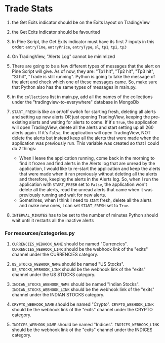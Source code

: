 # Trade Stats

1. the Get Exits indicator should be on the Exits layout on TradingView

2. the Get Exits indicator should be favourited

3. In Pine Script, the Get Exits indicator must have its first 7 inputs in this order: `entryTime`, `entryPrice`, `entryType`, `sl`, `tp1`, `tp2`, `tp3`

4. On TradingView, "Alerts Log" cannot be minimized

5. There are going to be a few different types of messages that the alert on Pine Script will give. As of now, they are: "Tp1 hit", "Tp2 hit", "Tp3 hit", "Sl hit", "Trade is still running". Python is going to take the message of the alert and check which one of these messages came. So, make sure that Python also has the same types of messages in main.py.

6. in the `collections` list in main.py, add all the names of the collections under the "tradingview-to-everywhere" database in MongoDb

7. `START_FRESH` is like an on/off switch for starting fresh, deleting all alerts and setting up new alerts OR just opening TradingView, keeping the pre-existing alerts and waiting for alerts to come. If it's `True`, the application will open TradingView, delete all the alerts and start setting up all 260 alerts again. If it's `False`, the application will open TradingView, NOT delete the alerts but instead keep all the alerts that were made when the application was previously run. This variable was created so that I could do 2 things:
    - When I leave the application running, come back in the morning to find it frozen and find alerts in the Alerts log that are unread by the application, I would like to re-start the application and keep the alerts that were made when it ran previously without deleting all the alerts and therefore, keeping the alerts in the Alerts log. So, when I run the application with `START_FRESH` set to `False`, the application won't delete all the alerts, read the unread alerts that came when it was previously running and wait for new alerts.
    - Sometimes, when I think I need to start fresh, delete all the alerts and make new ones, I can set `START_FRESH` set to `True`.

8. `INTERVAL_MINUTES` has to be set to the number of minutes Python should wait until it restarts all the inactive alerts

### For resources/categories.py
1. `CURRENCIES_WEBHOOK_NAME` should be named "Currencies". `CURRENCIES_WEBHOOK_LINK` should be the webhook link of the "exits" channel under the CURRENCIES category.

2. `US_STOCKS_WEBHOOK_NAME` should be named "US Stocks". `US_STOCKS_WEBHOOK_LINK` should be the webhook link of the "exits" channel under the US STOCKS category.

3. `INDIAN_STOCKS_WEBHOOK_NAME` should be named "Indian Stocks". `INDIAN_STOCKS_WEBHOOK_LINK` should be the webhook link of the "exits" channel under the INDIAN STOCKS category.

4. `CRYPTO_WEBHOOK_NAME` should be named "Crypto". `CRYPTO_WEBHOOK_LINK` should be the webhook link of the "exits" channel under the CRYPTO category.

5. `INDICES_WEBHOOK_NAME` should be named "Indices". `INDICES_WEBHOOK_LINK` should be the webhook link of the "exits" channel under the INDICES category.